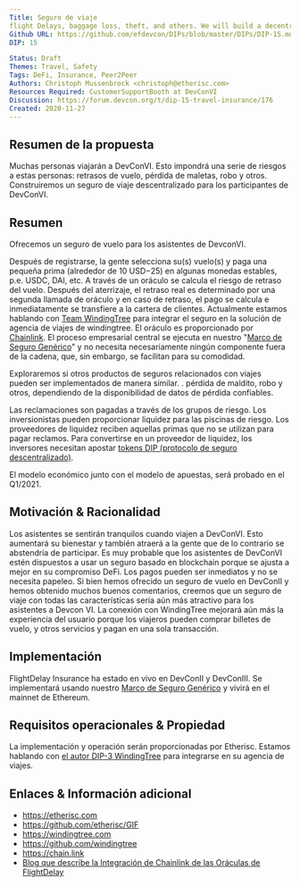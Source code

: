 ```yaml
---
Title: Seguro de viaje
flight Delays, baggage loss, theft, and others. We will build a decentralized travel insurance for DevConVI participants.'
Github URL: https://github.com/efdevcon/DIPs/blob/master/DIPs/DIP-15.md
DIP: 15

Status: Draft
Themes: Travel, Safety
Tags: DeFi, Insurance, Peer2Peer
Authors: Christoph Mussenbrock <christoph@etherisc.com>
Resources Required: CustomerSupportBooth at DevConVI
Discussion: https://forum.devcon.org/t/dip-15-travel-insurance/176
Created: 2020-11-27
---
```


## Resumen de la propuesta

Muchas personas viajarán a DevConVI. Esto impondrá una serie de riesgos a estas personas: retrasos de vuelo, pérdida de maletas, robo y otros. Construiremos un seguro de viaje descentralizado para los participantes de DevConVI.

## Resumen

Ofrecemos un seguro de vuelo para los asistentes de DevconVI.

Después de registrarse, la gente selecciona su(s) vuelo(s) y paga una pequeña prima (alrededor de 10 USD$-25$) en algunas monedas estables, p.e. USDC, DAI, etc. A través de un oráculo se calcula el riesgo de retraso del vuelo. Después del aterrizaje, el retraso real es determinado por una segunda llamada de oráculo y en caso de retraso, el pago se calcula e inmediatamente se transfiere a la cartera de clientes. Actualmente estamos hablando con [Team WindingTree](https://windingtree.com) para integrar el seguro en la solución de agencia de viajes de windingtree. El oráculo es proporcionado por [Chainlink](https://chain.link). El proceso empresarial central se ejecuta en nuestro "[Marco de Seguro Genérico](https://github.com/etherisc/GIF)" y no necesita necesariamente ningún componente fuera de la cadena, que, sin embargo, se facilitan para su comodidad.

Exploraremos si otros productos de seguros relacionados con viajes pueden ser implementados de manera similar. . pérdida de maldito, robo y otros, dependiendo de la disponibilidad de datos de pérdida confiables.

Las reclamaciones son pagadas a través de los grupos de riesgo. Los inversionistas pueden proporcionar liquidez para las piscinas de riesgo. Los proveedores de liquidez reciben aquellas primas que no se utilizan para pagar reclamos. Para convertirse en un proveedor de liquidez, los inversores necesitan apostar [tokens DIP (protocolo de seguro descentralizado)](https://etherscan.io/token/0xc719d010b63e5bbf2c0551872cd5316ed26acd83).

El modelo económico junto con el modelo de apuestas, será probado en el Q1/2021.

## Motivación & Racionalidad

Los asistentes se sentirán tranquilos cuando viajen a DevConVI. Esto aumentará su bienestar y también atraerá a la gente que de lo contrario se abstendría de participar. Es muy probable que los asistentes de DevConVI estén dispuestos a usar un seguro basado en blockchain porque se ajusta a mejor en su compromiso DeFi. Los pagos pueden ser inmediatos y no se necesita papeleo. Si bien hemos ofrecido un seguro de vuelo en DevConII y hemos obtenido muchos buenos comentarios, creemos que un seguro de viaje con todas las características sería aún más atractivo para los asistentes a Devcon VI. La conexión con WindingTree mejorará aún más la experiencia del usuario porque los viajeros pueden comprar billetes de vuelo, y otros servicios y pagan en una sola transacción.

## Implementación

FlightDelay Insurance ha estado en vivo en DevConII y DevConIII. Se implementará usando nuestro [Marco de Seguro Genérico](https://github.com/etherisc/GIF) y vivirá en el mainnet de Ethereum.

## Requisitos operacionales & Propiedad

La implementación y operación serán proporcionadas por Etherisc. Estamos hablando con [el autor DIP-3 WindingTree](https://github.com/efdevcon/DIPs/blob/master/DIPs/DIP-3.md) para integrarse en su agencia de viajes.

## Enlaces & Información adicional

- https://etherisc.com
- https://github.com/etherisc/GIF
- https://windingtree.com
- https://github.com/windingtree
- https://chain.link
- [Blog que describe la Integración de Chainlink de las Oráculas de FlightDelay](https://blog.etherisc.com/etherisc-to-leverage-chainlink-oracles-for-decentralized-flight-insurance-product-9559b64d79c7)
